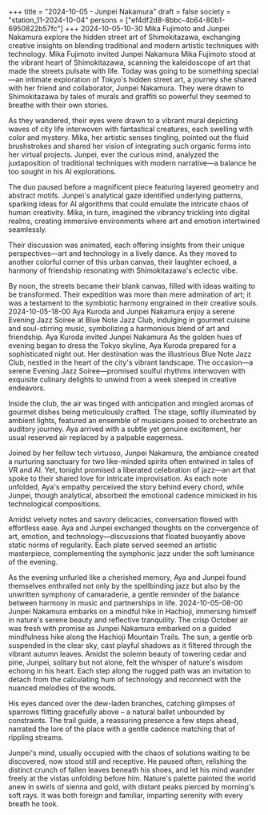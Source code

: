 +++
title = "2024-10-05 - Junpei Nakamura"
draft = false
society = "station_11-2024-10-04"
persons = ["ef4df2d8-8bbc-4b64-80b1-6950822b57fc"]
+++
2024-10-05-10-30
Mika Fujimoto and Junpei Nakamura explore the hidden street art of Shimokitazawa, exchanging creative insights on blending traditional and modern artistic techniques with technology.
Mika Fujimoto invited Junpei Nakamura
Mika Fujimoto stood at the vibrant heart of Shimokitazawa, scanning the kaleidoscope of art that made the streets pulsate with life. Today was going to be something special—an intimate exploration of Tokyo's hidden street art, a journey she shared with her friend and collaborator, Junpei Nakamura. They were drawn to Shimokitazawa by tales of murals and graffiti so powerful they seemed to breathe with their own stories.

As they wandered, their eyes were drawn to a vibrant mural depicting waves of city life interwoven with fantastical creatures, each swelling with color and mystery. Mika, her artistic senses tingling, pointed out the fluid brushstrokes and shared her vision of integrating such organic forms into her virtual projects. Junpei, ever the curious mind, analyzed the juxtaposition of traditional techniques with modern narrative—a balance he too sought in his AI explorations.

The duo paused before a magnificent piece featuring layered geometry and abstract motifs. Junpei's analytical gaze identified underlying patterns, sparking ideas for AI algorithms that could emulate the intricate chaos of human creativity. Mika, in turn, imagined the vibrancy trickling into digital realms, creating immersive environments where art and emotion intertwined seamlessly.

Their discussion was animated, each offering insights from their unique perspectives—art and technology in a lively dance. As they moved to another colorful corner of this urban canvas, their laughter echoed, a harmony of friendship resonating with Shimokitazawa's eclectic vibe.

By noon, the streets became their blank canvas, filled with ideas waiting to be transformed. Their expedition was more than mere admiration of art; it was a testament to the symbiotic harmony engrained in their creative souls.
2024-10-05-18-00
Aya Kuroda and Junpei Nakamura enjoy a serene Evening Jazz Soiree at Blue Note Jazz Club, indulging in gourmet cuisine and soul-stirring music, symbolizing a harmonious blend of art and friendship.
Aya Kuroda invited Junpei Nakamura
As the golden hues of evening began to dress the Tokyo skyline, Aya Kuroda prepared for a sophisticated night out. Her destination was the illustrious Blue Note Jazz Club, nestled in the heart of the city's vibrant landscape. The occasion—a serene Evening Jazz Soiree—promised soulful rhythms interwoven with exquisite culinary delights to unwind from a week steeped in creative endeavors.

Inside the club, the air was tinged with anticipation and mingled aromas of gourmet dishes being meticulously crafted. The stage, softly illuminated by ambient lights, featured an ensemble of musicians poised to orchestrate an auditory journey. Aya arrived with a subtle yet genuine excitement, her usual reserved air replaced by a palpable eagerness.

Joined by her fellow tech virtuoso, Junpei Nakamura, the ambiance created a nurturing sanctuary for two like-minded spirits often entwined in tales of VR and AI. Yet, tonight promised a liberated celebration of jazz—an art that spoke to their shared love for intricate improvisation. As each note unfolded, Aya's empathy perceived the story behind every chord, while Junpei, though analytical, absorbed the emotional cadence mimicked in his technological compositions.

Amidst velvety notes and savory delicacies, conversation flowed with effortless ease. Aya and Junpei exchanged thoughts on the convergence of art, emotion, and technology—discussions that floated buoyantly above static norms of regularity. Each plate served seemed an artistic masterpiece, complementing the symphonic jazz under the soft luminance of the evening.

As the evening unfurled like a cherished memory, Aya and Junpei found themselves enthralled not only by the spellbinding jazz but also by the unwritten symphony of camaraderie, a gentle reminder of the balance between harmony in music and partnerships in life.
2024-10-05-08-00
Junpei Nakamura embarks on a mindful hike in Hachioji, immersing himself in nature's serene beauty and reflective tranquility.
The crisp October air was fresh with promise as Junpei Nakamura embarked on a guided mindfulness hike along the Hachioji Mountain Trails. The sun, a gentle orb suspended in the clear sky, cast playful shadows as it filtered through the vibrant autumn leaves. Amidst the solemn beauty of towering cedar and pine, Junpei, solitary but not alone, felt the whisper of nature's wisdom echoing in his heart. Each step along the rugged path was an invitation to detach from the calculating hum of technology and reconnect with the nuanced melodies of the woods.

His eyes danced over the dew-laden branches, catching glimpses of sparrows flitting gracefully above – a natural ballet unbounded by constraints. The trail guide, a reassuring presence a few steps ahead, narrated the lore of the place with a gentle cadence matching that of rippling streams.

Junpei's mind, usually occupied with the chaos of solutions waiting to be discovered, now stood still and receptive. He paused often, relishing the distinct crunch of fallen leaves beneath his shoes, and let his mind wander freely at the vistas unfolding before him. Nature's palette painted the world anew in swirls of sienna and gold, with distant peaks pierced by morning's soft rays. It was both foreign and familiar, imparting serenity with every breath he took.
